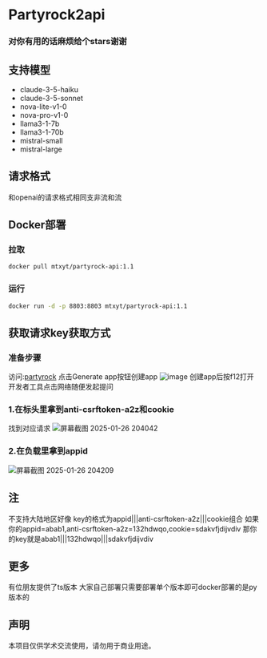 # Partyrock2api

### 对你有用的话麻烦给个stars谢谢

## 支持模型
- claude-3-5-haiku
- claude-3-5-sonnet
- nova-lite-v1-0
- nova-pro-v1-0
- llama3-1-7b
- llama3-1-70b
- mistral-small
- mistral-large

## 请求格式
和openai的请求格式相同支非流和流

## Docker部署
### 拉取
```bash
docker pull mtxyt/partyrock-api:1.1
```
### 运行
```bash
docker run -d -p 8803:8803 mtxyt/partyrock-api:1.1
```
## 获取请求key获取方式
### 准备步骤
访问:[partyrock](https://partyrock.aws "https://partyrock.aws")
点击Generate app按钮创建app
![image](https://github.com/user-attachments/assets/847748e6-896f-471d-8048-de3379cdbf70)
创建app后按f12打开开发者工具点击网络随便发起提问
### 1.在标头里拿到anti-csrftoken-a2z和cookie
找到对应请求
![屏幕截图 2025-01-26 204042](https://github.com/user-attachments/assets/e8c27ce9-0a0d-468c-89aa-8c61e64b990e)
### 2.在负载里拿到appid
![屏幕截图 2025-01-26 204209](https://github.com/user-attachments/assets/37c6707f-ad98-4cad-af35-b37d6c4d1ef7)

## 注
不支持大陆地区好像
key的格式为appid|||anti-csrftoken-a2z|||cookie组合
如果你的appid=abab1,anti-csrftoken-a2z=132hdwqo,cookie=sdakvfjdijvdiv
那你的key就是abab1|||132hdwqo|||sdakvfjdijvdiv

## 更多
有位朋友提供了ts版本
大家自己部署只需要部署单个版本即可docker部署的是py版本的

## 声明
本项目仅供学术交流使用，请勿用于商业用途。
